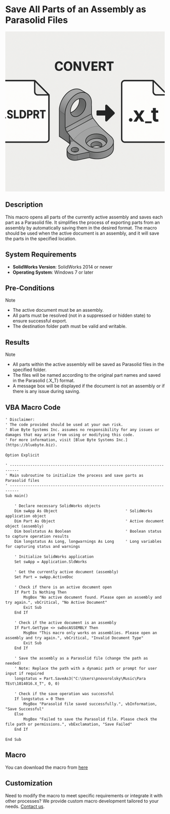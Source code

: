 # Save All Parts of an Assembly as Parasolid Files

<img src="../images/ExportAsPARASOLID.png" alt="Description of image" width="600" style="display: block; margin: 0 auto;">

## Description
This macro opens all parts of the currently active assembly and saves each part as a Parasolid file. It simplifies the process of exporting parts from an assembly by automatically saving them in the desired format. The macro should be used when the active document is an assembly, and it will save the parts in the specified location.

## System Requirements
- **SolidWorks Version**: SolidWorks 2014 or newer
- **Operating System**: Windows 7 or later

## Pre-Conditions
> [!NOTE]
> - The active document must be an assembly.
> - All parts must be resolved (not in a suppressed or hidden state) to ensure successful export.
> - The destination folder path must be valid and writable.

## Results
> [!NOTE]
> - All parts within the active assembly will be saved as Parasolid files in the specified folder.
> - The files will be named according to the original part names and saved in the Parasolid (.X_T) format.
> - A message box will be displayed if the document is not an assembly or if there is any issue during saving.

## VBA Macro Code

```vbnet
' Disclaimer:
' The code provided should be used at your own risk.  
' Blue Byte Systems Inc. assumes no responsibility for any issues or damages that may arise from using or modifying this code.  
' For more information, visit [Blue Byte Systems Inc.](https://bluebyte.biz).

Option Explicit

' --------------------------------------------------------------------------
' Main subroutine to initialize the process and save parts as Parasolid files
' --------------------------------------------------------------------------
Sub main()

    ' Declare necessary SolidWorks objects
    Dim swApp As Object                              ' SolidWorks application object
    Dim Part As Object                               ' Active document object (assembly)
    Dim boolstatus As Boolean                        ' Boolean status to capture operation results
    Dim longstatus As Long, longwarnings As Long     ' Long variables for capturing status and warnings

    ' Initialize SolidWorks application
    Set swApp = Application.SldWorks

    ' Get the currently active document (assembly)
    Set Part = swApp.ActiveDoc

    ' Check if there is an active document open
    If Part Is Nothing Then
        MsgBox "No active document found. Please open an assembly and try again.", vbCritical, "No Active Document"
        Exit Sub
    End If

    ' Check if the active document is an assembly
    If Part.GetType <> swDocASSEMBLY Then
        MsgBox "This macro only works on assemblies. Please open an assembly and try again.", vbCritical, "Invalid Document Type"
        Exit Sub
    End If

    ' Save the assembly as a Parasolid file (change the path as needed)
    ' Note: Replace the path with a dynamic path or prompt for user input if required
    longstatus = Part.SaveAs3("C:\Users\pnovorolsky\Music\Para TEst\1014016.X_T", 0, 0)

    ' Check if the save operation was successful
    If longstatus = 0 Then
        MsgBox "Parasolid file saved successfully.", vbInformation, "Save Successful"
    Else
        MsgBox "Failed to save the Parasolid file. Please check the file path or permissions.", vbExclamation, "Save Failed"
    End If

End Sub
```

## Macro
You can download the macro from [here](../images/ExportToParasolid2.swp)

## Customization
Need to modify the macro to meet specific requirements or integrate it with other processes? We provide custom macro development tailored to your needs. [Contact us](https://bluebyte.biz/contact).
